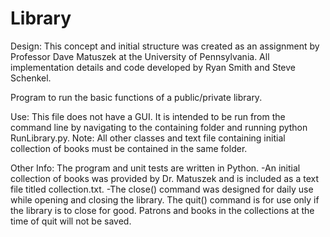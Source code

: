 Library
=======

Design: This concept and initial structure was created as an assignment by Professor Dave Matuszek at the University of Pennsylvania. All implementation details and code developed by Ryan Smith and Steve Schenkel.

Program to run the basic functions of a public/private library.

Use: This file does not have a GUI. It is intended to be run from the command line by navigating to the containing folder and running python RunLibrary.py. Note: All other classes and text file containing initial collection of books must be contained in the same folder.

Other Info: The program and unit tests are written in Python. 
-An initial collection of books was provided by Dr. Matuszek and is included as a text file titled collection.txt.
-The close() command was designed for daily use while opening and closing the library. The quit() command is for use only if the library is to close for good. Patrons and books in the collections at the time of quit will not be saved.
